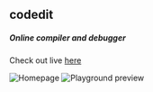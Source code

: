 ## codedit 
##### Online compiler and debugger





Check out live [here](https://codedit-online-compiler.netlify.app/)

![Homepage](https://ibb.co/86WWqSX)
![Playground preview](https://ibb.co/cwg7ZHJ)